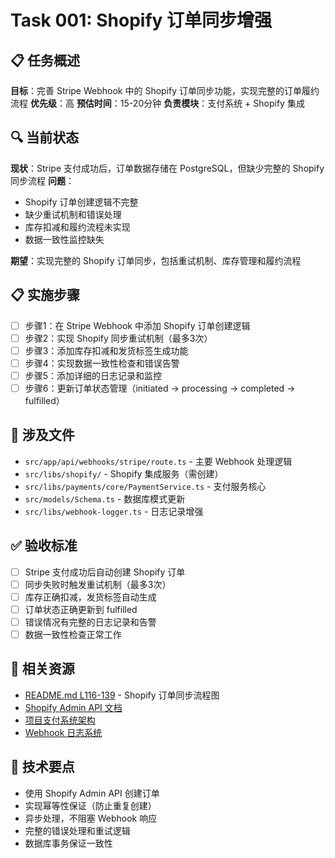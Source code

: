 # Task 001: Shopify 订单同步增强

## 📋 任务概述
**目标**：完善 Stripe Webhook 中的 Shopify 订单同步功能，实现完整的订单履约流程
**优先级**：高
**预估时间**：15-20分钟
**负责模块**：支付系统 + Shopify 集成

## 🔍 当前状态
**现状**：Stripe 支付成功后，订单数据存储在 PostgreSQL，但缺少完整的 Shopify 同步流程
**问题**：
- Shopify 订单创建逻辑不完整
- 缺少重试机制和错误处理
- 库存扣减和履约流程未实现
- 数据一致性监控缺失

**期望**：实现完整的 Shopify 订单同步，包括重试机制、库存管理和履约流程

## 📋 实施步骤
- [ ] 步骤1：在 Stripe Webhook 中添加 Shopify 订单创建逻辑
- [ ] 步骤2：实现 Shopify 同步重试机制（最多3次）
- [ ] 步骤3：添加库存扣减和发货标签生成功能
- [ ] 步骤4：实现数据一致性检查和错误告警
- [ ] 步骤5：添加详细的日志记录和监控
- [ ] 步骤6：更新订单状态管理（initiated → processing → completed → fulfilled）

## 📁 涉及文件
- `src/app/api/webhooks/stripe/route.ts` - 主要 Webhook 处理逻辑
- `src/libs/shopify/` - Shopify 集成服务（需创建）
- `src/libs/payments/core/PaymentService.ts` - 支付服务核心
- `src/models/Schema.ts` - 数据库模式更新
- `src/libs/webhook-logger.ts` - 日志记录增强

## ✅ 验收标准
- [ ] Stripe 支付成功后自动创建 Shopify 订单
- [ ] 同步失败时触发重试机制（最多3次）
- [ ] 库存正确扣减，发货标签自动生成
- [ ] 订单状态正确更新到 fulfilled
- [ ] 错误情况有完整的日志记录和告警
- [ ] 数据一致性检查正常工作

## 🔗 相关资源
- [README.md L116-139](../README.md#L116-139) - Shopify 订单同步流程图
- [Shopify Admin API 文档](https://shopify.dev/docs/api/admin-rest)
- [项目支付系统架构](../docs/payment-system-architecture.md)
- [Webhook 日志系统](../docs/webhook-logs-config.md)

## 🎯 技术要点
- 使用 Shopify Admin API 创建订单
- 实现幂等性保证（防止重复创建）
- 异步处理，不阻塞 Webhook 响应
- 完整的错误处理和重试逻辑
- 数据库事务保证一致性
